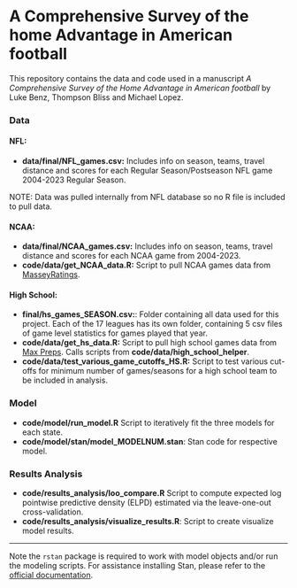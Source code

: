 # A Comprehensive Survey of the home Advantage in American football
This repository contains the data and code used in a manuscript _A Comprehensive Survey of the Home Advantage in American football_ by Luke Benz, Thompson Bliss and Michael Lopez.

### Data

#### NFL:

* __data/final/NFL_games.csv:__ Includes info on season, teams, travel distance and scores for each Regular Season/Postseason NFL game 2004-2023 Regular Season.

NOTE: Data was pulled internally from NFL database so no R file is included to pull data.


#### NCAA:

* __data/final/NCAA_games.csv:__ Includes info on season, teams, travel distance and scores for each NCAA game from 2004-2023.
* __code/data/get_NCAA_data.R:__ Script to pull NCAA games data from [MasseyRatings](https://masseyratings.com/cf/fbs).

#### High School:

* __final/hs_games_SEASON.csv:__: Folder containing all data used for this project. Each of the 17 leagues has its own folder, containing 5 csv files of game level statistics for games played that year. 
* __code/data/get_hs_data.R:__ Script to pull high school games data from [Max Preps](https://www.maxpreps.com/football/). Calls scripts from __code/data/high_school_helper__.
* __code/data/test_various_game_cutoffs_HS.R:__ Script to test various cut-offs for minimum number of games/seasons for a high school team to be included in analysis.

### Model

* __code/model/run_model.R__ Script to iteratively fit the three models for each state.
* __code/model/stan/model_MODELNUM.stan__: Stan code for respective model.

### Results Analysis

* __code/results_analysis/loo_compare.R__ Script to compute expected log pointwise predictive density (ELPD) estimated via the leave-one-out cross-validation.
* __code/results_analysis/visualize_results.R__: Script to create visualize model results.


---

Note the `rstan` package is required to work with model objects and/or run the modeling scripts. For assistance installing Stan, please refer to the [official documentation](https://github.com/stan-dev/rstan/wiki/RStan-Getting-Started).
